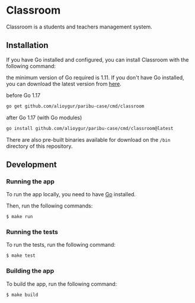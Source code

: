 # Classroom

Classroom is a students and teachers management system.

## Installation

If you have Go installed and configured, you can install Classroom with the following command:

the minimum version of Go required is 1.11. If you don't have Go installed, you can download the latest version from [here](https://golang.org/dl/).

before Go 1.17

```bash
go get github.com/alioygur/paribu-case/cmd/classroom
```

after Go 1.17 (with Go modules)

```bash
go install github.com/alioygur/paribu-case/cmd/classroom@latest
```

There are also pre-built binaries available for download on the `/bin` directory of this repository.

## Development

### Running the app

To run the app locally, you need to have [Go](https://golang.org/) installed.

Then, run the following commands:

```bash
$ make run
```

### Running the tests

To run the tests, run the following command:

```bash
$ make test
```

### Building the app

To build the app, run the following command:

```bash
$ make build
```
